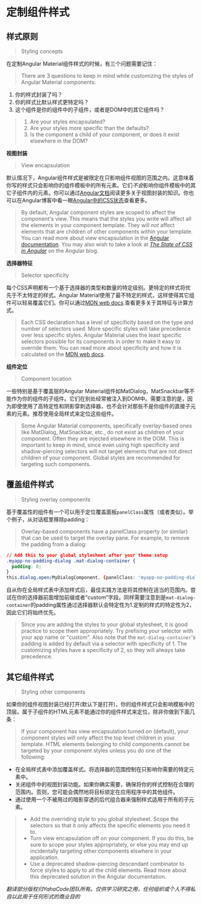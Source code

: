 # 定制组件样式

## 样式原则

> Styling concepts

在定制Angular Material组件样式的时候，有三个问题需要记住：

> There are 3 questions to keep in mind while customizing the styles of Angular Material components:

1. 你的样式封装了吗？
2. 你的样式比默认样式更特定吗？
3. 这个组件是你的组件中的子组件，或者是DOM中的其它组件吗？

>1. Are your styles encapsulated?
>2. Are your styles more specific than the defaults?
>3. Is the component a child of your component, or does it exist elsewhere in the DOM?

**视图封装**

> View encapsulation

默认情况下，Angular组件样式是被限定在只影响组件视图的范围之内。这意味着你写的样式只会影响你的组件模板中的所有元素。它们*不会*影响你组件模板中的其它子组件内的元素。你可以通过[Angular文档](https://angular.io/guide/component-styles#view-encapsulation)阅读更多关于视图封装的知识。你也可以在Angular博客中看一眼[Angular中的CSS状态](https://blog.angular.io/the-state-of-css-in-angular-4a52d4bd2700)查看更多。

> By default, Angular component styles are scoped to affect the component's view. This means that the styles you write will affect all the elements in your component template. They will *not* affect elements that are children of other components within your template. You can read more about view encapsulation in the [Angular documentation](https://angular.io/guide/component-styles#view-encapsulation). You may also wish to take a look at [*The State of CSS in Angular*](https://blog.angular.io/the-state-of-css-in-angular-4a52d4bd2700) on the Angular blog.

**选择器特征**

> Selector specificity

每个CSS声明都有一个基于选择器的类型和数量的特定级别。更特定的样式将优先于不太特定的样式。Angular Material使用了最不特定的样式，这样使得其它组件可以轻易覆盖它们。你可以通过[MDN web docs](https://developer.mozilla.org/en-US/docs/Web/CSS/Specificity).查看更多关于其特征与计算方式。


> Each CSS declaration has a level of specificity based on the type and number of selectors used. More specific styles will take precedence over less specific styles. Angular Material uses the least specific selectors possible for its components in order to make it easy to override them. You can read more about specificity and how it is calculated on the [MDN web docs](https://developer.mozilla.org/en-US/docs/Web/CSS/Specificity).

**组件定位**

> Component location

一些特别是基于覆盖层的Angular Material组件如MatDialog，MatSnackbar等不能作为你的组件的子组件。它们在别处经常被注入到DOM中。需要注意的是，因为即使使用了高特定性和阴影穿刺选择器，也不会针对那些不是你组件的直接子元素的元素。推荐使用全局样式来定位这些组件。

> Some Angular Material components, specifically overlay-based ones like MatDialog, MatSnackbar, etc., do not exist as children of your component. Often they are injected elsewhere in the DOM. This is important to keep in mind, since even using high specificity and shadow-piercing selectors will not target elements that are not direct children of your component. Global styles are recommended for targeting such components.

## 覆盖组件样式

> Styling overlay components

基于覆盖性的组件有一个可以用于定位覆盖面板`panelClass`属性（或者类似）。举个例子，从对话框里移除padding：

> Overlay-based components have a panelClass property (or similar) that can be used to target the overlay pane. For example, to remove the padding from a dialog:

```css
// Add this to your global stylesheet after your theme setup
.myapp-no-padding-dialog .mat-dialog-container {
  padding: 0;
}
this.dialog.open(MyDialogComponent, {panelClass: 'myapp-no-padding-dialog'})
```

自从你在全局样式表中添加样式后，最佳实践方法是将其控制在适当的范围内。尝试在你的选择器前面增加前缀或者“custom”字段。同样需要注意到是`mat-dialog-container`的padding属性通过选择器默认会特定性为1.定制的样式的特定性为2，因此它们将始终优先。

> Since you are adding the styles to your global stylesheet, it is good practice to scope them appropriately. Try prefixing your selector with your app name or "custom". Also note that the `mat-dialog-container`'s padding is added by default via a selector with specificity of 1. The customizing styles have a specificity of 2, so they will always take precedence.

## 其它组件样式

> Styling other components

如果你的组件视图封装已经打开(默认下是打开)，你的组件样式只会影响模板中的顶层。属于子组件的HTML元素不能通过你的组件样式来定位，除非你做到下面几条：

> If your component has view encapsulation turned on (default), your component styles will only affect the top level children in your template. HTML elements belonging to child components cannot be targeted by your component styles unless you do one of the following:

- 在全局样式表中添加覆盖样式。将选择器的范围控制在只影响你需要的特定元素中。
- 关闭组件中的视图封装功能。如果你确实需要，确保将你的样式控制在合理的范围内。否则，您可能会偶然地将目标锁定在应用程序中的其他组件。
- 通过使用一个不被用过的暗影穿透的后代组合器来强制样式适用于所有的子元素。


>- Add the overriding style to you global stylesheet. Scope the selectors so that it only affects the specific elements you need it to.
>- Turn view encapsulation off on your component. If you do this, be sure to scope your styles appropriately, or else you may end up incidentally targeting other components elswhere in your application.
>- Use a deprecated shadow-piercing descendant combinator to force styles to apply to all the child elements. Read more about this deprecated solution in the Angular documentation.

*翻译部分版权归YahaCode团队所有。仅供学习研究之用，任何组织或个人不得私自以此用于任何形式的商业目的*